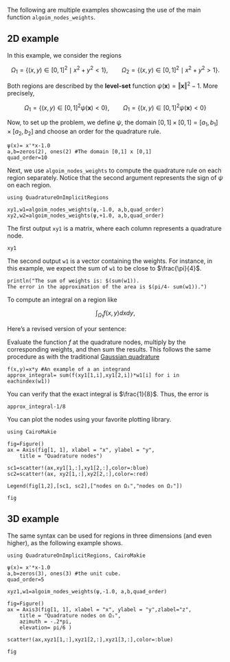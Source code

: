 


The following are multiple examples showcasing the use of the main function `algoim_nodes_weights`. 



## 2D example

In this example, we consider the regions

$$\Omega_1=\{(x,y)\in [0,1]^2\mid  x^2+y^2<1\},\qquad 
\Omega_2=\{ (x,y)\in [0,1]^2\mid  x^2+y^2>1\}.$$

Both regions are described by the __level-set__ function $\psi(\mathbf{x})=\Vert \mathbf{x}\Vert^2-1$. More precisely, 

$$\Omega_1=\{(x,y)\in [0,1]^2\psi(\mathbf{x})<0\},\qquad \Omega_1=\{(x,y)\in [0,1]^2\psi(\mathbf{x})<0\}$$

Now, to set up the problem, we define $\psi$, the domain $[0,1]\times [0,1]=[a_1,b_1]\times [a_2,b_2]$ and choose an order for the quadrature rule. 

```@example simple
ψ(x)= x'*x-1.0 
a,b=zeros(2), ones(2) #The domain [0,1] x [0,1]
quad_order=10
```

Next, we use `algoim_nodes_weights` to compute the quadrature rule on each region separately. Notice that the second argument represents the sign of $\psi$ on each region. 

```@example simple
using QuadratureOnImplicitRegions

xy1,w1=algoim_nodes_weights(ψ,-1.0, a,b,quad_order)
xy2,w2=algoim_nodes_weights(ψ,+1.0, a,b,quad_order)

```
The first output `xy1` is a matrix, where each column represents a quadrature node. 


```@example simple
xy1
```

The second output `w1` is a vector containing the weights. For instance, in this example, we expect the sum of `w1` to be close to $\frac{\pi}{4}$. 

```@example simple
println("The sum of weights is: $(sum(w1)).
The error in the approximation of the area is $(pi/4- sum(w1)).")
```
To compute an integral on a region like 

$$\int_{\Omega_1} f(x,y) dxdy,$$ 

Here’s a revised version of your sentence:

Evaluate the function $f$ at the quadrature nodes, multiply by the corresponding weights, and then sum the results. This follows the same procedure as with the traditional [Gaussian quadrature](https://en.wikipedia.org/wiki/Gaussian_quadrature)

```@example simple
f(x,y)=x*y #An example of a an integrand 
approx_integral= sum(f(xy1[1,i],xy1[2,i])*w1[i] for i in eachindex(w1))
```
You can verify that the exact integral is $\frac{1}{8}$. Thus, the error is 

```@example simple
approx_integral-1/8
```


You can plot the nodes using your favorite plotting library. 

```@example simple
using CairoMakie

fig=Figure()
ax = Axis(fig[1, 1], xlabel = "x", ylabel = "y",
    title = "Quadrature nodes")

sc1=scatter!(ax,xy1[1,:],xy1[2,:],color=:blue)
sc2=scatter!(ax, xy2[1,:],xy2[2,:],color=:red)

Legend(fig[1,2],[sc1, sc2],["nodes on Ω₁","nodes on Ω₂"])

fig
```

## 3D example

The same syntax can be used for regions in three dimensions (and even higher), as the following example shows. 


```@example 3d_sphere
using QuadratureOnImplicitRegions, CairoMakie

ψ(x)= x'*x-1.0 
a,b=zeros(3), ones(3) #the unit cube. 
quad_order=5 

xyz1,w1=algoim_nodes_weights(ψ,-1.0, a,b,quad_order)

fig=Figure()
ax = Axis3(fig[1, 1], xlabel = "x", ylabel = "y",zlabel="z",
    title = "Quadrature nodes on Ω₁",
    azimuth = -.2*pi,
    elevation= pi/6 )

scatter!(ax,xyz1[1,:],xyz1[2,:],xyz1[3,:],color=:blue)

fig
```
